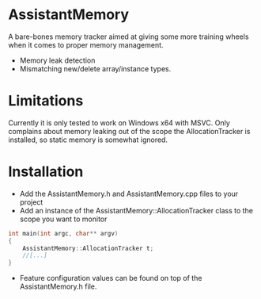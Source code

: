 # AssistantMemory
A bare-bones memory tracker aimed at giving some more training wheels when it comes to proper memory management.
- Memory leak detection
- Mismatching new/delete array/instance types.

# Limitations
Currently it is only tested to work on Windows x64 with MSVC.
Only complains about memory leaking out of the scope the AllocationTracker is installed, so static memory is somewhat ignored.

# Installation
- Add the AssistantMemory.h and AssistantMemory.cpp files to your project
- Add an instance of the AssistantMemory::AllocationTracker class to the scope you want to monitor
```cpp
int main(int argc, char** argv)
{
	AssistantMemory::AllocationTracker t;
	//[...]
}
```
- Feature configuration values can be found on top of the AssistantMemory.h file.